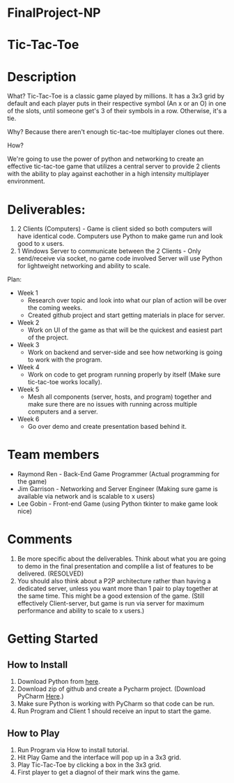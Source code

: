 # FinalProject-NP

# Tic-Tac-Toe

# Description

What?
Tic-Tac-Toe is a classic game played by millions. It has a 3x3 grid by default and each player puts in their respective symbol (An x or an O) in one of the slots, until someone get's 3 of their symbols in a row. Otherwise, it's a tie.

Why?
Because there aren't enough tic-tac-toe multiplayer clones out there.

How?

We're going to use the power of python and networking to create an effective tic-tac-toe game that utilizes a central server to provide 2 clients with the ability to play against eachother in a high intensity multiplayer environment.

# Deliverables: 
1. 2 Clients (Computers) - Game is client sided so both computers will have identical code. Computers use Python to make game run and look good to x users.
2. 1 Windows Server to communicate between the 2 Clients - Only send/receive via socket, no game code involved Server will use Python for lightweight networking and ability to scale.

Plan: 
  * Week 1 
    - Research over topic and look into what our plan of action will be over the coming weeks. 
    - Created github project and start getting materials in place for server.
  * Week 2 
    - Work on UI of the game as that will be the quickest and easiest part of the project.
  * Week 3 
    - Work on backend and server-side and see how networking is going to work with the program. 
  * Week 4 
    - Work on code to get program running properly by itself (Make sure tic-tac-toe works locally).
  * Week 5 
    - Mesh all components (server, hosts, and program) together and make sure there are no issues with running across multiple computers and a server.
  * Week 6 
    - Go over demo and create presentation based behind it.

# Team members

* Raymond Ren - Back-End Game Programmer (Actual programming for the game)
* Jim Garrison - Networking and Server Engineer (Making sure game is available via network and is scalable to x users)
* Lee Gobin - Front-end Game (using Python tkinter to make game look nice)

# Comments
1. Be more specific about the deliverables. Think about what you are going to demo in the final presentation and complile a list of features to be delivered. (RESOLVED)
2. You should also think about a P2P architecture rather than having a dedicated server, unless you want more than 1 pair to play together at the same time. This might be a good extension of the game. (Still effectively Client-server, but game is run via server for maximum performance and ability to scale to x users.)

# Getting Started

## How to Install

1. Download Python from [here](https://www.python.org/downloads/).
2. Download zip of github and create a Pycharm project. (Download PyCharm [Here](https://www.jetbrains.com/pycharm/download/).)
3. Make sure Python is working with PyCharm so that code can be run. 
4. Run Program and Client 1 should receive an input to start the game.

## How to Play

1. Run Program via How to install tutorial.
2. Hit Play Game and the interface will pop up in a 3x3 grid.
3. Play Tic-Tac-Toe by clicking a box in the 3x3 grid.
4. First player to get a diagnol of their mark wins the game.
